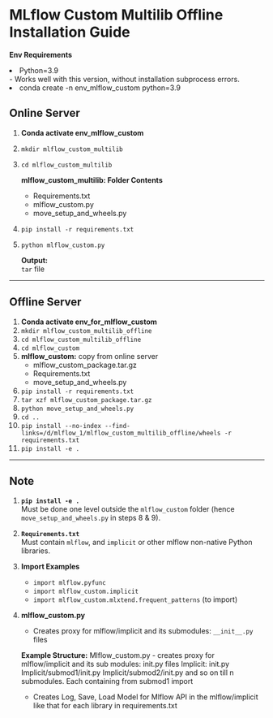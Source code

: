 # MLflow Custom Multilib Offline Installation Guide
**Env Requirements**
<li>Python=3.9</li>
- Works well with this version, without installation subprocess errors.
<li>conda create -n env_mlflow_custom python=3.9</li>

## Online Server

1. **Conda activate env_mlflow_custom**
2. `mkdir mlflow_custom_multilib`
3. `cd mlflow_custom_multilib`

   **mlflow_custom_multilib: Folder Contents**

   - Requirements.txt
   - mlflow_custom.py
   - move_setup_and_wheels.py

4. `pip install -r requirements.txt`
5. `python mlflow_custom.py`

   **Output:**  
   `tar` file

---

## Offline Server

1. **Conda activate env_for_mlflow_custom**
2. `mkdir mlflow_custom_multilib_offline`
3. `cd mlflow_custom_multilib_offline`
4. `cd mlflow_custom`
5. **mlflow_custom:** copy from online server
   - mlflow_custom_package.tar.gz
   - Requirements.txt
   - move_setup_and_wheels.py
6. `pip install -r requirements.txt`
7. `tar xzf mlflow_custom_package.tar.gz`
8. `python move_setup_and_wheels.py`
9. `cd ..`
10. `pip install --no-index --find-links=/d/mlflow_1/mlflow_custom_multilib_offline/wheels -r requirements.txt`
11. `pip install -e .`

---

## Note

1. **`pip install -e .`**  
   Must be done one level outside the `mlflow_custom` folder (hence `move_setup_and_wheels.py` in steps 8 & 9).

2. **`Requirements.txt`**  
   Must contain `mlflow`, and `implicit` or other mlflow non-native Python libraries.

3. **Import Examples**

   - `import mlflow.pyfunc`
   - `import mlflow_custom.implicit`
   - `import mlflow_custom.mlxtend.frequent_patterns` (to import)

4. **mlflow_custom.py**

   - Creates proxy for mlflow/implicit and its submodules: `__init__.py` files

   **Example Structure:**
   Mlflow_custom.py - creates proxy for mlflow/implicit and its sub modules: init.py files
   Implicit: init.py
   Implicit/submod1/init.py
   Implicit/submod2/init.py and so on till n submodules.
   Each containing from submod1 import

   - Creates Log, Save, Load Model for Mlflow API in the mlflow/implicit like that for each library in requirements.txt
